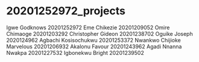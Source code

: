 # 20201252972_projects
Igwe Godknows 20201252972
Eme Chikezie 20201209052
Omire Chimaoge 20201203292
Christopher Gideon 20201238702
Oguike Joseph 2020124962
Agbachi Kosisochukwu 20201253372
Nwankwo Chijioke Marvelous 20201206932
Akalonu Favour 20201243962
Agadi Nnanna Nwakpa 20201227532
Igbonekwu Bright 20201239502 

